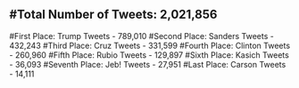 #Total Number of Tweets: 2,021,856 
---
#First Place: Trump Tweets - 789,010
#Second Place: Sanders Tweets - 432,243
#Third Place: Cruz Tweets - 331,599
#Fourth Place: Clinton Tweets - 260,960
#Fifth Place: Rubio Tweets - 129,897
#Sixth Place: Kasich Tweets - 36,093
#Seventh Place: Jeb! Tweets - 27,951
#Last Place: Carson Tweets - 14,111
